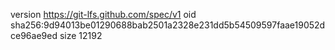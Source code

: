 version https://git-lfs.github.com/spec/v1
oid sha256:9d94013be01290688bab2501a2328e231dd5b54509597faae19052dce96ae9ed
size 12192
